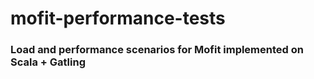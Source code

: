 # mofit-performance-tests

### Load and performance scenarios for Mofit implemented on Scala + Gatling

